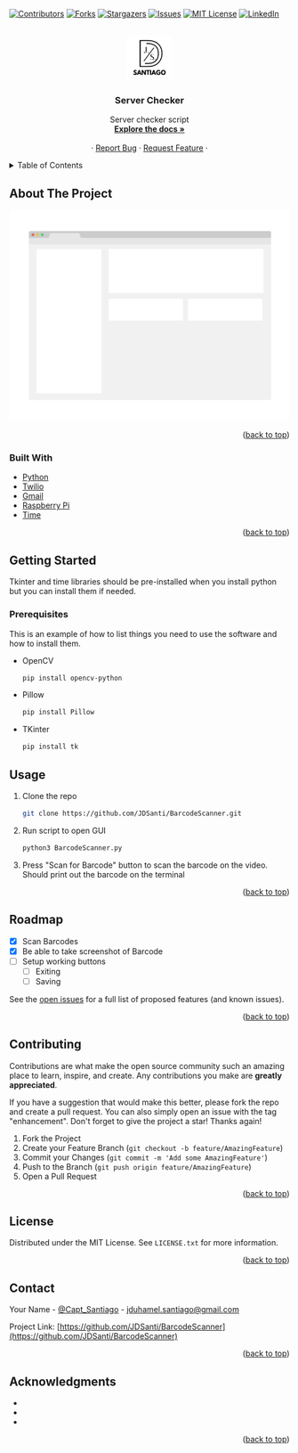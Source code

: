 <div id="top"></div>
<!--
*** Jose Santiago
*** 2022 Server Checker
-->

[![Contributors][contributors-shield]][contributors-url]
[![Forks][forks-shield]][forks-url]
[![Stargazers][stars-shield]][stars-url]
[![Issues][issues-shield]][issues-url]
[![MIT License][license-shield]][license-url]
[![LinkedIn][linkedin-shield]][linkedin-url]



<!-- PROJECT LOGO -->
<br />
<div align="center">
  <a href="https://github.com/JDSanti/BarcodeScanner">
    <img src="images/Logo.png" alt="Logo" width="80" height="80">
  </a>

<h3 align="center">Server Checker</h3>

  <p align="center">
    Server checker script 
    <br />
    <a href="https://github.com/JDSanti/BarcodeScanner"><strong>Explore the docs »</strong></a>
    <br />
    <br />
    ·
    <a href="https://github.com/JDSanti/BarcodeScanner/issues">Report Bug</a>
    ·
    <a href="https://github.com/JDSanti/BarcodeScanner/issues">Request Feature</a>
    ·
  </p>
</div>



<!-- TABLE OF CONTENTS -->
<details>
  <summary>Table of Contents</summary>
  <ol>
    <li>
      <a href="#about-the-project">About The Project</a>
      <ul>
        <li><a href="#built-with">Built With</a></li>
      </ul>
    </li>
    <li>
      <a href="#getting-started">Getting Started</a>
      <ul>
        <li><a href="#prerequisites">Prerequisites</a></li>
        <li><a href="#installation">Installation</a></li>
      </ul>
    </li>
    <li><a href="#usage">Usage</a></li>
    <li><a href="#roadmap">Roadmap</a></li>
    <li><a href="#contributing">Contributing</a></li>
    <li><a href="#license">License</a></li>
    <li><a href="#contact">Contact</a></li>
    <li><a href="#acknowledgments">Acknowledgments</a></li>
  </ol>
</details>



<!-- ABOUT THE PROJECT -->
## About The Project

[![Product Name Screen Shot][product-screenshot]](https://github.com/JDSanti/BarcodeScanner)

<p align="right">(<a href="#top">back to top</a>)</p>


### Built With

* [Python](https://www.python.org/downloads/)
* [Twilio](https://docs.python.org/3/library/tkinter.html)
* [Gmail](https://pypi.org/project/opencv-python/)
* [Raspberry Pi](https://pypi.org/project/Pillow/)
* [Time](https://docs.python.org/3/library/time.html)

<p align="right">(<a href="#top">back to top</a>)</p>



<!-- GETTING STARTED -->
## Getting Started

Tkinter and time libraries should be pre-installed when you install python but you can install them if needed.
### Prerequisites

This is an example of how to list things you need to use the software and how to install them.
* OpenCV
  ```sh
  pip install opencv-python 
  ```
* Pillow
  ```sh
  pip install Pillow 
  ```
* TKinter
  ```sh
  pip install tk 
  ```

<!-- USAGE EXAMPLES -->
## Usage
1. Clone the repo
   ```sh
   git clone https://github.com/JDSanti/BarcodeScanner.git
   ```
2. Run script to open GUI
   ```sh
   python3 BarcodeScanner.py
   ```
4. Press "Scan for Barcode" button to scan the barcode on the video. Should print out the barcode on the terminal

<p align="right">(<a href="#top">back to top</a>)</p>



<!-- ROADMAP -->
## Roadmap

- [x] Scan Barcodes
- [x] Be able to take screenshot of Barcode
- [ ] Setup working buttons
    - [ ] Exiting
    - [ ] Saving

See the [open issues](https://github.com/JDSanti/BarcodeScanner/issues) for a full list of proposed features (and known issues).

<p align="right">(<a href="#top">back to top</a>)</p>



<!-- CONTRIBUTING -->
## Contributing

Contributions are what make the open source community such an amazing place to learn, inspire, and create. Any contributions you make are **greatly appreciated**.

If you have a suggestion that would make this better, please fork the repo and create a pull request. You can also simply open an issue with the tag "enhancement".
Don't forget to give the project a star! Thanks again!

1. Fork the Project
2. Create your Feature Branch (`git checkout -b feature/AmazingFeature`)
3. Commit your Changes (`git commit -m 'Add some AmazingFeature'`)
4. Push to the Branch (`git push origin feature/AmazingFeature`)
5. Open a Pull Request

<p align="right">(<a href="#top">back to top</a>)</p>



<!-- LICENSE -->
## License

Distributed under the MIT License. See `LICENSE.txt` for more information.

<p align="right">(<a href="#top">back to top</a>)</p>



<!-- CONTACT -->
## Contact

Your Name - [@Capt_Santiago](https://twitter.com/Capt_Santiago) - jduhamel.santiago@gmail.com

Project Link: [https://github.com/JDSanti/BarcodeScanner](https://github.com/JDSanti/BarcodeScanner)

<p align="right">(<a href="#top">back to top</a>)</p>

<!-- ACKNOWLEDGMENTS -->
## Acknowledgments

* []()
* []()
* []()

<p align="right">(<a href="#top">back to top</a>)</p>

<!-- MARKDOWN LINKS & IMAGES -->
<!-- https://www.markdownguide.org/basic-syntax/#reference-style-links -->
[contributors-shield]: https://img.shields.io/github/contributors/JDSanti/BarcodeScanner.svg?style=for-the-badge
[contributors-url]: https://github.com/JDSanti/BarcodeScanner/graphs/contributors
[forks-shield]: https://img.shields.io/github/forks/JDSanti/BarcodeScanner.svg?style=for-the-badge
[forks-url]: https://github.com/JDSanti/BarcodeScanner/network/members
[stars-shield]: https://img.shields.io/github/stars/JDSanti/BarcodeScanner.svg?style=for-the-badge
[stars-url]: https://github.com/JDSanti/BarcodeScanner/stargazers
[issues-shield]: https://img.shields.io/github/issues/JDSanti/BarcodeScanner.svg?style=for-the-badge
[issues-url]: https://github.com/JDSanti/BarcodeScanner/issues
[license-shield]: https://img.shields.io/github/license/JDSanti/BarcodeScanner.svg?style=for-the-badge
[license-url]: https://github.com/JDSanti/BarcodeScanner/blob/master/LICENSE.txt
[linkedin-shield]: https://img.shields.io/badge/-LinkedIn-black.svg?style=for-the-badge&logo=linkedin&colorB=555
[linkedin-url]: https://www.linkedin.com/in/jduhamelsantiago/
[product-screenshot]: images/Screenshot.png
